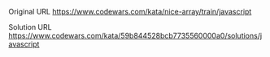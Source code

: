 Original URL
https://www.codewars.com/kata/nice-array/train/javascript

Solution URL
https://www.codewars.com/kata/59b844528bcb7735560000a0/solutions/javascript